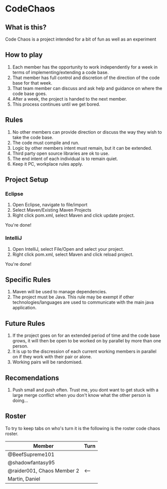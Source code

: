 # CodeChaos

## What is this?

Code Chaos is a project intended for a bit of fun as well as an experiment

## How to play

1. Each member has the opportunity to work independently for a week in terms of implementing/extending a code base.
2. That member has full control and discretion of the direction of the code base for that week.
3. That team member can discuss and ask help and guidance on where the code base goes.
4. After a week, the project is handed to the next member.
5. This process continues until we get bored.

## Rules

1. No other members can provide direction or discuss the way they wish to take the code base.
2. The code must compile and run.
3. Logic by other members intent must remain, but it can be extended.
4. Third party open source libraries are ok to use.
5. The end intent of each individual is to remain quiet.
6. Keep it PC, workplace rules apply.

## Project Setup
### Eclipse
1. Open Eclipse, navigate to file/import
2. Select Maven/Existing Maven Projects
3. Right click pom.xml, select Maven and click update project.

You're done!
### IntelliJ
1. Open IntelliJ, select File/Open and select your project.
2. Right click pom.xml, select Maven and click reload project.

You're done!

## Specific Rules

1. Maven will be used to manage dependencies.
2. The project must be Java. This rule may be exempt if other technologies/languages are used to communicate with the
   main java application.

## Future Rules

1. If the project goes on for an extended period of time and the code base grows, it will then be open to be worked on
   by parallel by more than one person.
2. It is up to the discression of each current working members in parallel on if they work with their pair or alone.
3. Working pairs will be randomised.

## Recomendations
1. Push small and push often. Trust me, you dont want to get stuck with a large merge conflict when you don't know what the other person is doing...

## Roster
To try to keep tabs on who's turn it is the following is the roster code chaos roster.

| Member                   | Turn  |
|--------------------------|-------|
|@BeefSupreme101           |       |
|@shadowfantasy95          |       |
|@raider001, Chaos Member 2|  <--  |
|Martin, Daniel            |       |

